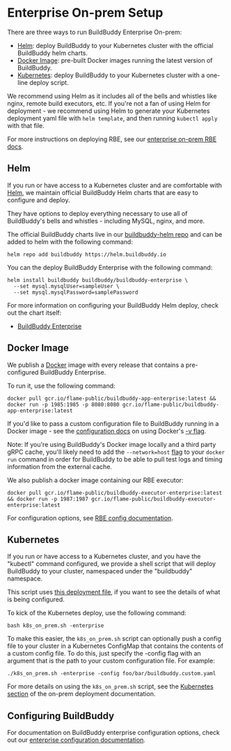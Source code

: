 <!--
{
  "name": "Enterprise Setup",
  "category": "5f84be4816a467581a4ca066",
  "priority": 900
}
-->

# Enterprise On-prem Setup

There are three ways to run BuildBuddy Enterprise On-prem:

- [Helm](#helm): deploy BuildBuddy to your Kubernetes cluster with the official BuildBuddy helm charts.
- [Docker Image](#docker-image): pre-built Docker images running the latest version of BuildBuddy.
- [Kubernetes](#kubernetes): deploy BuildBuddy to your Kubernetes cluster with a one-line deploy script.

We recommend using Helm as it includes all of the bells and whistles like nginx, remote build executors, etc. If you're not a fan of using Helm for deployment - we recommend using Helm to generate your Kubernetes deployment yaml file with `helm template`, and then running `kubectl apply` with that file.

For more instructions on deploying RBE, see our [enterprise on-prem RBE docs](enterprise-rbe.md).

## Helm

If you run or have access to a Kubernetes cluster and are comfortable with [Helm](https://helm.sh/), we maintain official BuildBuddy Helm charts that are easy to configure and deploy.

They have options to deploy everything necessary to use all of BuildBuddy's bells and whistles - including MySQL, nginx, and more.

The official BuildBuddy charts live in our [buildbuddy-helm repo](https://github.com/buildbuddy-io/buildbuddy-helm) and can be added to helm with the following command:

```
helm repo add buildbuddy https://helm.buildbuddy.io
```

You can the deploy BuildBuddy Enterprise with the following command:

```
helm install buildbuddy buildbuddy/buildbuddy-enterprise \
  --set mysql.mysqlUser=sampleUser \
  --set mysql.mysqlPassword=samplePassword
```

For more information on configuring your BuildBuddy Helm deploy, check out the chart itself:

- [BuildBuddy Enterprise](https://github.com/buildbuddy-io/buildbuddy-helm/tree/master/charts/buildbuddy-enterprise)

## Docker Image

We publish a [Docker](https://www.docker.com/) image with every release that contains a pre-configured BuildBuddy Enterprise.

To run it, use the following command:

```
docker pull gcr.io/flame-public/buildbuddy-app-enterprise:latest && docker run -p 1985:1985 -p 8080:8080 gcr.io/flame-public/buildbuddy-app-enterprise:latest
```

If you'd like to pass a custom configuration file to BuildBuddy running in a Docker image - see the [configuration docs](config.md) on using Docker's [-v flag](https://docs.docker.com/storage/volumes/).

Note: If you're using BuildBuddy's Docker image locally and a third party gRPC cache, you'll likely need to add the `--network=host` [flag](https://docs.docker.com/network/host/) to your `docker run` command in order for BuildBuddy to be able to pull test logs and timing information from the external cache.

We also publish a docker image containing our RBE executor:

```
docker pull gcr.io/flame-public/buildbuddy-executor-enterprise:latest && docker run -p 1987:1987 gcr.io/flame-public/buildbuddy-executor-enterprise:latest
```

For configuration options, see [RBE config documentation](config-rbe.md).

## Kubernetes

If you run or have access to a Kubernetes cluster, and you have the "kubectl" command configured, we provide a shell script that will deploy BuildBuddy to your cluster, namespaced under the "buildbuddy" namespace.

This script uses [this deployment file](https://github.com/buildbuddy-io/buildbuddy/blob/master/deployment/buildbuddy-app.enterprise.yaml), if you want to see the details of what is being configured.

To kick of the Kubernetes deploy, use the following command:

```
bash k8s_on_prem.sh -enterprise
```

To make this easier, the `k8s_on_prem.sh` script can optionally push a config file to your cluster in a Kubernetes ConfigMap that contains the contents of a custom config file. To do this, just specify the -config flag with an argument that is the path to your custom configuration file. For example:

```
./k8s_on_prem.sh -enterprise -config foo/bar/buildbuddy.custom.yaml
```

For more details on using the `k8s_on_prem.sh` script, see the [Kubernetes section](on-prem.md#kubernetes) of the on-prem deployment documentation.

## Configuring BuildBuddy

For documentation on BuildBuddy enterprise configuration options, check out our [enterprise configuration documentation](enterprise-config.md).

